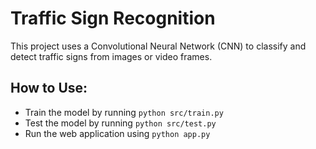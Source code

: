# Traffic Sign Recognition

This project uses a Convolutional Neural Network (CNN) to classify and detect traffic signs from images or video frames. 

## How to Use:
- Train the model by running `python src/train.py`
- Test the model by running `python src/test.py`
- Run the web application using `python app.py`
